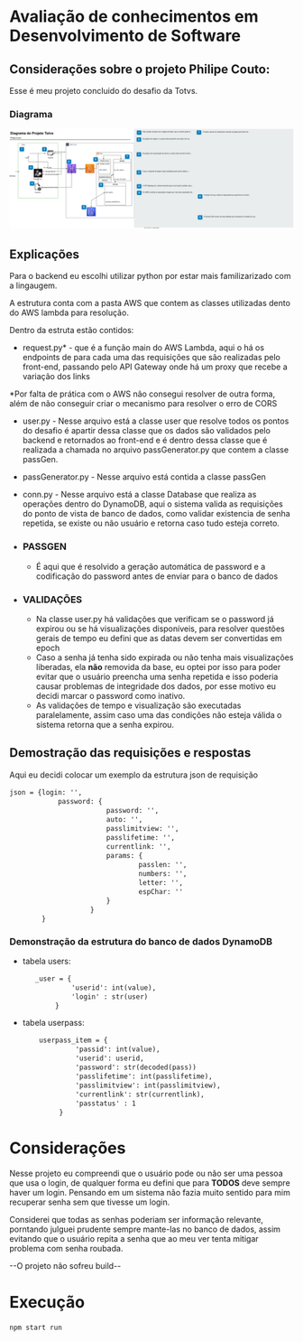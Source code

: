 # Avaliação de conhecimentos em Desenvolvimento de Software

## Considerações sobre o projeto Philipe Couto:
 
Esse é meu projeto concluido do desafio da Totvs.
### Diagrama
![Aqui está o diagrama do projeto](./Totvs-PassRec.drawio.svg) 



## Explicações



Para o backend eu escolhi utilizar python por estar mais familizarizado com a lingaugem.

A estrutura conta com a pasta AWS que contem as classes utilizadas dento do AWS lambda para resolução.

Dentro da estruta estão contidos:
 - request.py* - que é a função main do AWS Lambda, aqui o há os endpoints de para cada uma das requisições que são realizadas pelo front-end, passando pelo API Gateway onde há um proxy que recebe a variação dos links

 *Por falta de prática com o AWS não consegui resolver de outra forma, além de não conseguir criar o mecanismo para resolver o erro de CORS

 - user.py - Nesse arquivo está a classe user que resolve todos os pontos do desafio é apartir dessa classe que os dados são validados pelo backend e retornados ao front-end e é dentro dessa classe que é realizada a chamada no arquivo passGenerator.py que contem a classe passGen.

- passGenerator.py - Nesse arquivo está contida a classe passGen

- conn.py - Nesse arquivo está a classe Database que realiza as operações dentro do DynamoDB, aqui o sistema valida as requisições do ponto de vista de banco de dados, como validar existencia de senha repetida, se existe ou não usuário e retorna caso tudo esteja correto.

 - ### PASSGEN
   - É aqui que é resolvido a geração automática de password e a codificação do password antes de enviar para o banco de dados

- ### VALIDAÇÕES
   - Na classe user.py há validações que verificam se o password já expirou ou se há visualizações disponíveis, para resolver questões gerais de tempo eu defini que as datas devem ser convertidas em epoch
   - Caso a senha já tenha sido expirada ou não tenha mais visualizações liberadas, ela <strong>não</strong> removida da base, eu optei por isso para poder evitar que o usuário preencha uma senha repetida e isso poderia causar problemas de integridade dos dados, por esse motivo eu decidi marcar o password como inativo.
   - As validações de tempo e visualização são executadas paralelamente, assim caso uma das condições não esteja válida o sistema retorna que a senha expirou.

## Demostração das requisições e respostas
 Aqui eu decidi colocar um exemplo da estrutura json de requisição

``` 
json = {login: '',
            password: {
                        password: '',
                        auto: '',
                        passlimitview: '',
                        passlifetime: '',
                        currentlink: '',
                        params: {
                                passlen: '',
                                numbers: '',
                                letter: '',
                                espChar: ''
                        }
                    }
        }
```

### Demonstração da estrutura do banco de dados DynamoDB
 - tabela users:
    ```
       _user = {
                'userid': int(value),
                'login' : str(user)
            }
    ```
 - tabela userpass:
   ```
       userpass_item = {
                'passid': int(value),
                'userid': userid,
                'password': str(decoded(pass))
                'passlifetime': int(passlifetime),
                'passlimitview': int(passlimitview),
                'currentlink': str(currentlink),
                'passtatus' : 1
            }
   ```


# Considerações

Nesse projeto eu compreendi que o usuário pode ou não ser uma pessoa que usa o login, de qualquer forma eu defini que para <strong>TODOS</strong> deve sempre haver um login. Pensando em um sistema não fazia muito sentido para mim recuperar senha sem que tivesse um login.

Considerei que todas as senhas poderiam ser informação relevante, porntando julguei prudente sempre mante-las no banco de dados, assim evitando que o usuário repita a senha que ao meu ver tenta mitigar problema com senha roubada.

--O projeto não sofreu build--

# Execução
 
``` 
npm start run
```


